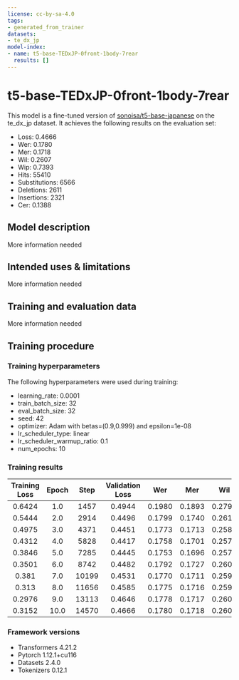 ```yaml
---
license: cc-by-sa-4.0
tags:
- generated_from_trainer
datasets:
- te_dx_jp
model-index:
- name: t5-base-TEDxJP-0front-1body-7rear
  results: []
---
```


<!-- This model card has been generated automatically according to the information the Trainer had access to. You
should probably proofread and complete it, then remove this comment. -->

# t5-base-TEDxJP-0front-1body-7rear

This model is a fine-tuned version of [sonoisa/t5-base-japanese](https://huggingface.co/sonoisa/t5-base-japanese) on the te_dx_jp dataset.
It achieves the following results on the evaluation set:
- Loss: 0.4666
- Wer: 0.1780
- Mer: 0.1718
- Wil: 0.2607
- Wip: 0.7393
- Hits: 55410
- Substitutions: 6566
- Deletions: 2611
- Insertions: 2321
- Cer: 0.1388

## Model description

More information needed

## Intended uses & limitations

More information needed

## Training and evaluation data

More information needed

## Training procedure

### Training hyperparameters

The following hyperparameters were used during training:
- learning_rate: 0.0001
- train_batch_size: 32
- eval_batch_size: 32
- seed: 42
- optimizer: Adam with betas=(0.9,0.999) and epsilon=1e-08
- lr_scheduler_type: linear
- lr_scheduler_warmup_ratio: 0.1
- num_epochs: 10

### Training results

| Training Loss | Epoch | Step  | Validation Loss | Wer    | Mer    | Wil    | Wip    | Hits  | Substitutions | Deletions | Insertions | Cer    |
|:-------------:|:-----:|:-----:|:---------------:|:------:|:------:|:------:|:------:|:-----:|:-------------:|:---------:|:----------:|:------:|
| 0.6424        | 1.0   | 1457  | 0.4944          | 0.1980 | 0.1893 | 0.2798 | 0.7202 | 54775 | 6748          | 3064      | 2975       | 0.1603 |
| 0.5444        | 2.0   | 2914  | 0.4496          | 0.1799 | 0.1740 | 0.2619 | 0.7381 | 55175 | 6480          | 2932      | 2207       | 0.1400 |
| 0.4975        | 3.0   | 4371  | 0.4451          | 0.1773 | 0.1713 | 0.2586 | 0.7414 | 55399 | 6429          | 2759      | 2266       | 0.1397 |
| 0.4312        | 4.0   | 5828  | 0.4417          | 0.1758 | 0.1701 | 0.2572 | 0.7428 | 55408 | 6407          | 2772      | 2178       | 0.1378 |
| 0.3846        | 5.0   | 7285  | 0.4445          | 0.1753 | 0.1696 | 0.2573 | 0.7427 | 55409 | 6453          | 2725      | 2142       | 0.1367 |
| 0.3501        | 6.0   | 8742  | 0.4482          | 0.1792 | 0.1727 | 0.2609 | 0.7391 | 55453 | 6522          | 2612      | 2439       | 0.1401 |
| 0.381         | 7.0   | 10199 | 0.4531          | 0.1770 | 0.1711 | 0.2592 | 0.7408 | 55380 | 6498          | 2709      | 2223       | 0.1378 |
| 0.313         | 8.0   | 11656 | 0.4585          | 0.1775 | 0.1716 | 0.2599 | 0.7401 | 55371 | 6516          | 2700      | 2250       | 0.1383 |
| 0.2976        | 9.0   | 13113 | 0.4646          | 0.1778 | 0.1717 | 0.2603 | 0.7397 | 55387 | 6537          | 2663      | 2284       | 0.1402 |
| 0.3152        | 10.0  | 14570 | 0.4666          | 0.1780 | 0.1718 | 0.2607 | 0.7393 | 55410 | 6566          | 2611      | 2321       | 0.1388 |


### Framework versions

- Transformers 4.21.2
- Pytorch 1.12.1+cu116
- Datasets 2.4.0
- Tokenizers 0.12.1
